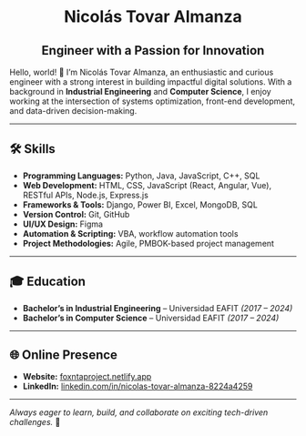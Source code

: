 # <center>Nicolás Tovar Almanza</center>
## <center>Engineer with a Passion for Innovation</center>

Hello, world! 👋 I’m Nicolás Tovar Almanza, an enthusiastic and curious engineer with a strong interest in building impactful digital solutions. With a background in **Industrial Engineering** and **Computer Science**, I enjoy working at the intersection of systems optimization, front-end development, and data-driven decision-making.

---

## 🛠️ Skills

- **Programming Languages:** Python, Java, JavaScript, C++, SQL
- **Web Development:** HTML, CSS, JavaScript (React, Angular, Vue), RESTful APIs, Node.js, Express.js
- **Frameworks & Tools:** Django, Power BI, Excel, MongoDB, SQL
- **Version Control:** Git, GitHub
- **UI/UX Design:** Figma
- **Automation & Scripting:** VBA, workflow automation tools
- **Project Methodologies:** Agile, PMBOK-based project management

---

## 🎓 Education

- **Bachelor’s in Industrial Engineering** – Universidad EAFIT *(2017 – 2024)*
- **Bachelor’s in Computer Science** – Universidad EAFIT *(2017 – 2024)*

---

## 🌐 Online Presence

- **Website:** [foxntaproject.netlify.app](https://foxntaproject.netlify.app)  
- **LinkedIn:** [linkedin.com/in/nicolas-tovar-almanza-8224a4259](https://www.linkedin.com/in/nicolas-tovar-almanza-8224a4259/)

---

*Always eager to learn, build, and collaborate on exciting tech-driven challenges.* 🚀

